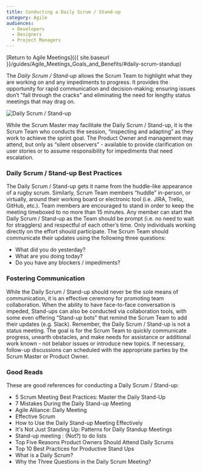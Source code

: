 ```yaml
---
title: Conducting a Daily Scrum / Stand-up
category: Agile
audiences:
  - Developers
  - Designers
  - Project Managers
---
```


[Return to Agile Meetings]({{ site.baseurl }}/guides/Agile_Meetings_Goals_and_Benefits/#daily-scrum-standup)

The *Daily Scrum / Stand-up* allows the Scrum Team to highlight what they are working on and any impediments to progress. It provides the opportunity for rapid communication and decision-making; ensuring issues don’t "fall through the cracks" and eliminating the need for lengthy status meetings that may drag on. 

<img src="{{ site.baseurl }}/assets/img/guides/Ken_Rubin_Daily_Standup.png"
  alt="Daily Scrum / Stand-up"
  class="guide-image guide-image-half">  

While the Scrum Master may facilitate the Daily Scrum / Stand-up, it is the Scrum Team who conducts the session, “inspecting and adapting” as they work to achieve the sprint goal. The Product Owner and management may attend, but only as “silent observers” - available to provide clarification on user stories or to assume responsibility for impediments that need escalation.

### Daily Scrum / Stand-up Best Practices
The Daily Scrum / Stand-up gets it name from the huddle-like appearance of a rugby scrum. Similarly, Scrum Team members “huddle” in-person, or virtually, around their working board or electronic tool (i.e. JIRA, Trello, GitHub, etc.). Team members are encouraged to stand in order to keep the meeting timeboxed to no more than 15 minutes. Any member can start the Daily Scrum / Stand-up as the Team should be prompt (i.e. no need to wait for stragglers) and respectful of each other’s time. Only individuals working directly on the effort should participate. The Scrum Team should communicate their updates using the following three questions:
* What did you do yesterday?
* What are you doing today?
* Do you have any blockers / impediments?

### Fostering Communication
While the Daily Scrum / Stand-up should never be the sole means of communication, it is an effective ceremony for promoting team collaboration. When the ability to have face-to-face conversation is impeded, Stand-ups can also be conducted via collaboration tools, with some even offering “Stand-up bots” that remind the Scrum Team to add their updates (e.g. Slack). Remember, the Daily Scrum / Stand-up is not a status meeting. The goal is for the Scrum Team to quickly communicate progress, unearth obstacles, and make needs for assistance or additional work known - not belabor issues or introduce new topics. If necessary, follow-up discussions can scheduled with the appropriate parties by the Scrum Master or Product Owner. 

### Good Reads
These are good references for conducting a Daily Scrum / Stand-up:
* 5 Scrum Meeting Best Practices: Master the Daily Stand-Up
* 7 Mistakes During the Daily Stand-up Meeting
* Agile Alliance: Daily Meeting
* Effective Scrum
* How to Use the Daily Stand-up Meeting Effectively
* It's Not Just Standing Up: Patterns for Daily Standup Meetings
* Stand-up meeting : (Not?) to do lists
* Top Five Reasons Product Owners Should Attend Daily Scrums
* Top 10 Best Practices for Productive Stand Ups
* What is a Daily Scrum?
* Why the Three Questions in the Daily Scrum Meeting?
